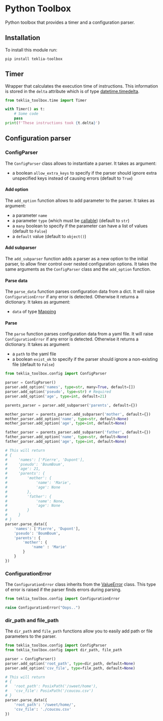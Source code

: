 # Python Toolbox

Python toolbox that provides a timer and a configuration parser.

## Installation

To install this module run:
```
pip install teklia-toolbox
```

## Timer

Wrapper that calculates the execution time of instructions. This information is stored in the `delta` attribute which is of type [datetime.timedelta](https://docs.python.org/3/library/datetime.html#available-types).

```python
from teklia_toolbox.time import Timer

with Timer() as t:
    # Some code
    pass
print(f'These instructions took {t.delta}')
```

## Configuration parser

### ConfigParser

The `ConfigParser` class allows to instantiate a parser. It takes as argument:
- a boolean `allow_extra_keys` to specify if the parser should ignore extra unspecified keys instead of causing errors (default to `True`)

#### Add option

The `add_option` function allows to add parameter to the parser. It takes as argument:
- a parameter `name`
- a parameter `type` (which must be [callable](https://docs.python.org/3/library/functions.html#callable)) (default to `str`)
- a `many` boolean to specify if the parameter can have a list of values (default to `False`)
- a `default` value (default to `object()`)

#### Add subparser

The `add_subparser` function adds a parser as a new option to the initial parser, to allow finer control over nested configuration options. It takes the same arguments as the `ConfigParser` class and the `add_option` function.

#### Parse data

The `parse_data` function parses configuration data from a dict. It will raise `ConfigurationError` if any error is detected. Otherwise it returns a dictionary. It takes as argument:
- `data` of type [Mapping](https://docs.python.org/3/library/collections.abc.html#collections.abc.Mapping)

#### Parse

The `parse` function parses configuration data from a yaml file. It will raise `ConfigurationError` if any error is detected. Otherwise it returns a dictionary. It takes as argument:
- a `path` to the yaml file
- a boolean `exist_ok` to specify if the parser should ignore a non-existing file (default to `False`)

```python
from teklia_toolbox.config import ConfigParser

parser = ConfigParser()
parser.add_option('names', type=str, many=True, default=[])
parser.add_option('pseudo', type=str) # Required
parser.add_option('age', type=int, default=21)

parents_parser = parser.add_subparser('parents', default={})

mother_parser = parents_parser.add_subparser('mother', default={})
mother_parser.add_option('name', type=str, default=None)
mother_parser.add_option('age', type=int, default=None)

father_parser = parents_parser.add_subparser('father', default={})
father_parser.add_option('name', type=str, default=None)
father_parser.add_option('age', type=int, default=None)

# This will return
# {
#     'names': ['Pierre', 'Dupont'],
#     'pseudo': 'BoumBoum',
#     'age': 21,
#     'parents': {
#         'mother': {
#             'name': 'Marie',
#             'age': None
#         },
#         'father': {
#             'name': None,
#             'age': None
#         }
#     }
# }
parser.parse_data({
    'names': ['Pierre', 'Dupont'],
    'pseudo': 'BoumBoum',
    'parents': {
        'mother': {
            'name' : 'Marie'
        }
    }
})
```

### ConfigurationError

The `ConfigurationError` class inherits from the [ValueError](https://docs.python.org/3/library/exceptions.html#ValueError) class. This type of error is raised if the parser finds errors during parsing.

```python
from teklia_toolbox.config import ConfigurationError

raise ConfigurationError("Oops..")
```

### dir_path and file_path

The `dir_path` and `file_path` functions allow you to easily add path or file parameters to the parser.

```python
from teklia_toolbox.config import ConfigParser
from teklia_toolbox.config import dir_path, file_path

parser = ConfigParser()
parser.add_option('root_path', type=dir_path, default=None)
parser.add_option('csv_file', type=file_path, default=None)

# This will return
# {
#   'root_path': PosixPath('/sweet/home'),
#   'csv_file': PosixPath('/coucou.csv')
# }
parser.parse_data({
    'root_path': '/sweet/home/',
    'csv_file': './coucou.csv'
})
```